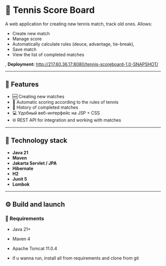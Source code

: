 # 🎾 Tennis Score Board 

A web application for creating new tennis match, track old ones. Allows:

- Create new match 
- Manage score
- Automatically calculate rules (deuce, advantage, tie-break),
- Save match 
- View the list of completed matches

, **Deployment:** http://217.60.36.17:8080/tennis-scoreboard-1.0-SNAPSHOT/

---

## 🚀 Features

- 🆕 Creating new matches
- 🔢 Automatic scoring according to the rules of tennis
- 📜 History of completed matches
- 💻 Удобный веб-интерфейс на JSP + CSS
- 🌐 REST API for integration and working with matches

---

## 🧱 Technology stack

- **Java 21**
- **Maven**
- **Jakarta Servlet / JPA**
- **Hibernate**
- **H2**
- **Junit 5**
- **Lombok**
  

---

## ⚙️ Build and launch

### 🔧 Requirements

- Java 21+
- Maven 4
- Apache Tomcat 11.0.4

- if u wanna run, install all from requirements and clone from git
  
